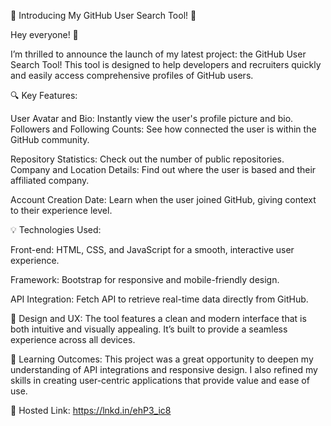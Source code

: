 🌟 Introducing My GitHub User Search Tool! 🌟

Hey everyone! 👋

I’m thrilled to announce the launch of my latest project: the GitHub User Search Tool! This tool is designed to help developers and recruiters quickly and easily access comprehensive profiles of GitHub users.

🔍 Key Features:

User Avatar and Bio: Instantly view the user's profile picture and bio.
Followers and Following Counts: See how connected the user is within the GitHub community.

Repository Statistics: Check out the number of public repositories.
Company and Location Details: Find out where the user is based and their affiliated company.

Account Creation Date: Learn when the user joined GitHub, giving context to their experience level.

💡 Technologies Used:

Front-end: HTML, CSS, and JavaScript for a smooth, interactive user experience.

Framework: Bootstrap for responsive and mobile-friendly design.

API Integration: Fetch API to retrieve real-time data directly from GitHub.

🎨 Design and UX:
The tool features a clean and modern interface that is both intuitive and visually appealing. It’s built to provide a seamless experience across all devices.

💼 Learning Outcomes: This project was a great opportunity to deepen my understanding of API integrations and responsive design. I also refined my skills in creating user-centric applications that provide value and ease of use.

🔗 Hosted Link: https://lnkd.in/ehP3_ic8
